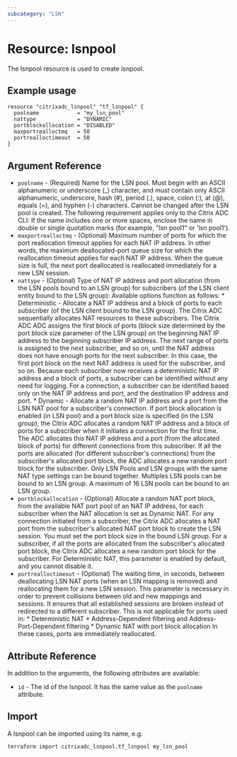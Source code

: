 ```yaml
---
subcategory: "LSN"
---
```


# Resource: lsnpool

The lsnpool resource is used to create lsnpool.


## Example usage

```hcl
resource "citrixadc_lsnpool" "tf_lsnpool" {
  poolname            = "my_lsn_pool"
  nattype             = "DYNAMIC"
  portblockallocation = "DISABLED"
  maxportrealloctmq   = 50
  portrealloctimeout  = 50
}
```


## Argument Reference

* `poolname` - (Required) Name for the LSN pool. Must begin with an ASCII alphanumeric or underscore (_) character, and must contain only ASCII alphanumeric, underscore, hash (#), period (.), space, colon (:), at (@), equals (=), and hyphen (-) characters. Cannot be changed after the LSN pool is created. The following requirement applies only to the Citrix ADC CLI: If the name includes one or more spaces, enclose the name in double or single quotation marks (for example, "lsn pool1" or 'lsn pool1').
* `maxportrealloctmq` - (Optional) Maximum number of ports for which the port reallocation timeout applies for each NAT IP address. In other words, the maximum deallocated-port queue size for which the reallocation timeout applies for each NAT IP address.  When the queue size is full, the next port deallocated is reallocated immediately for a new LSN session.
* `nattype` - (Optional) Type of NAT IP address and port allocation (from the LSN pools bound to an LSN group) for subscribers (of the LSN client entity bound to the LSN group):  Available options function as follows:  * Deterministic - Allocate a NAT IP address and a block of ports to each subscriber (of the LSN client bound to the LSN group). The Citrix ADC sequentially allocates NAT resources to these subscribers. The Citrix ADC ADC assigns the first block of ports (block size determined by the port block size parameter of the LSN group) on the beginning NAT IP address to the beginning subscriber IP address. The next range of ports is assigned to the next subscriber, and so on, until the NAT address does not have enough ports for the next subscriber. In this case, the first port block on the next NAT address is used for the subscriber, and so on.  Because each subscriber now receives a deterministic NAT IP address and a block of ports, a subscriber can be identified without any need for logging. For a connection, a subscriber can be identified based only on the NAT IP address and port, and the destination IP address and port.   * Dynamic - Allocate a random NAT IP address and a port from the LSN NAT pool for a subscriber's connection. If port block allocation is enabled (in LSN pool) and a port block size is specified (in the LSN group), the Citrix ADC allocates a random NAT IP address and a block of ports for a subscriber when it initiates a connection for the first time. The ADC allocates this NAT IP address and a port (from the allocated block of ports) for different connections from this subscriber. If all the ports are allocated (for different subscriber's connections) from the subscriber's allocated port block, the ADC allocates a new random port block for the subscriber. Only LSN Pools and LSN groups with the same NAT type settings can be bound together. Multiples LSN pools can be bound to an LSN group. A maximum of 16 LSN pools can be bound to an LSN group.
* `portblockallocation` - (Optional) Allocate a random NAT port block, from the available NAT port pool of an NAT IP address, for each subscriber when the NAT allocation is set as Dynamic NAT. For any connection initiated from a subscriber, the Citrix ADC allocates a NAT port from the subscriber's allocated NAT port block to create the LSN session.  You must set the port block size in the bound LSN group. For a subscriber, if all the ports are allocated from the subscriber's allocated port block, the Citrix ADC allocates a new random port block for the subscriber.  For Deterministic NAT, this parameter is enabled by default, and you cannot disable it.
* `portrealloctimeout` - (Optional) The waiting time, in seconds, between deallocating LSN NAT ports (when an LSN mapping is removed) and reallocating them for a new LSN session. This parameter is necessary in order to prevent collisions between old and new mappings and sessions. It ensures that all established sessions are broken instead of redirected to a different subscriber. This is not applicable for ports used in: * Deterministic NAT * Address-Dependent filtering and Address-Port-Dependent filtering * Dynamic NAT with port block allocation In these cases, ports are immediately reallocated.


## Attribute Reference

In addition to the arguments, the following attributes are available:

* `id` - The id of the lsnpool. It has the same value as the `poolname` attribute.


## Import

A lsnpool can be imported using its name, e.g.

```shell
terraform import citrixadc_lsnpool.tf_lsnpool my_lsn_pool
```
